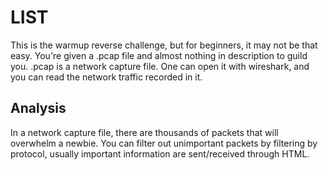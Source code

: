 # LIST

This is the warmup reverse challenge, but for beginners, it may not be that easy. You're given a .pcap file and almost nothing in description to guild you.
.pcap is a network capture file. One can open it with wireshark, and you can read the network traffic recorded in it.

## Analysis

In a network capture file, there are thousands of packets that will overwhelm a newbie. You can filter out unimportant packets by filtering by protocol,
usually important information are sent/received through HTML.
